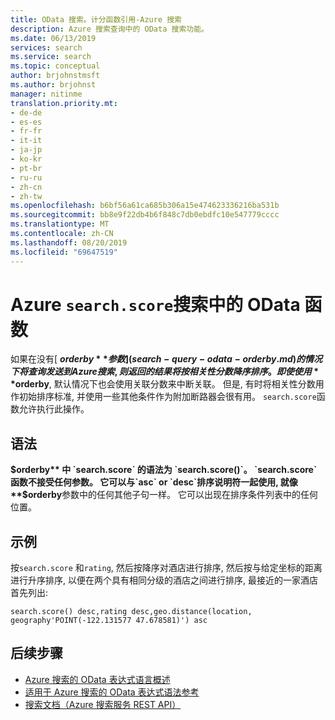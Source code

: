```yaml
---
title: OData 搜索。计分函数引用-Azure 搜索
description: Azure 搜索查询中的 OData 搜索功能。
ms.date: 06/13/2019
services: search
ms.service: search
ms.topic: conceptual
author: brjohnstmsft
ms.author: brjohnst
manager: nitinme
translation.priority.mt:
- de-de
- es-es
- fr-fr
- it-it
- ja-jp
- ko-kr
- pt-br
- ru-ru
- zh-cn
- zh-tw
ms.openlocfilehash: b6bf56a61ca685b306a15e474623336216ba531b
ms.sourcegitcommit: bb8e9f22db4b6f848c7db0ebdfc10e547779cccc
ms.translationtype: MT
ms.contentlocale: zh-CN
ms.lasthandoff: 08/20/2019
ms.locfileid: "69647519"
---
```

# <a name="odata-searchscore-function-in-azure-search"></a>Azure `search.score`搜索中的 OData 函数

如果在没有[ **$orderby**参数](search-query-odata-orderby.md)的情况下将查询发送到 Azure 搜索, 则返回的结果将按相关性分数降序排序。 即使使用 **$orderby**, 默认情况下也会使用关联分数来中断关联。 但是, 有时将相关性分数用作初始排序标准, 并使用一些其他条件作为附加断路器会很有用。 `search.score`函数允许执行此操作。

## <a name="syntax"></a>语法

**$orderby** 中 `search.score` 的语法为 `search.score()`。 `search.score` 函数不接受任何参数。 它可以与`asc` or `desc`排序说明符一起使用, 就像 **$orderby**参数中的任何其他子句一样。 它可以出现在排序条件列表中的任何位置。

## <a name="example"></a>示例

按`search.score` 和`rating`, 然后按降序对酒店进行排序, 然后按与给定坐标的距离进行升序排序, 以便在两个具有相同分级的酒店之间进行排序, 最接近的一家酒店首先列出:

    search.score() desc,rating desc,geo.distance(location, geography'POINT(-122.131577 47.678581)') asc

## <a name="next-steps"></a>后续步骤  

- [Azure 搜索的 OData 表达式语言概述](query-odata-filter-orderby-syntax.md)
- [适用于 Azure 搜索的 OData 表达式语法参考](search-query-odata-syntax-reference.md)
- [搜索文档（Azure 搜索服务 REST API）](https://docs.microsoft.com/rest/api/searchservice/Search-Documents)
